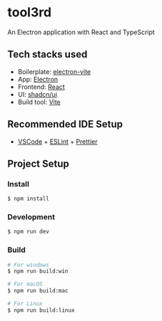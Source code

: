 # tool3rd

An Electron application with React and TypeScript

## Tech stacks used

- Boilerplate: [electron-vite](https://electron-vite.org/)
- App: [Electron](https://www.electronjs.org/)
- Frontend: [React](https://react.dev/)
- UI: [shadcn/ui](https://ui.shadcn.com/)
- Build tool: [Vite](https://vitejs.dev/guide)

## Recommended IDE Setup

- [VSCode](https://code.visualstudio.com/) + [ESLint](https://marketplace.visualstudio.com/items?itemName=dbaeumer.vscode-eslint) + [Prettier](https://marketplace.visualstudio.com/items?itemName=esbenp.prettier-vscode)

## Project Setup

### Install

```bash
$ npm install
```

### Development

```bash
$ npm run dev
```

### Build

```bash
# For windows
$ npm run build:win

# For macOS
$ npm run build:mac

# For Linux
$ npm run build:linux
```

